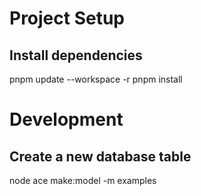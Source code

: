 # Project Setup

## Install dependencies
pnpm update --workspace -r
pnpm install

# Development

## Create a new database table
node ace make:model -m examples